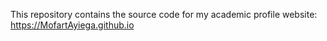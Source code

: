 This repository contains the source code for my academic profile website: https://MofartAyiega.github.io
